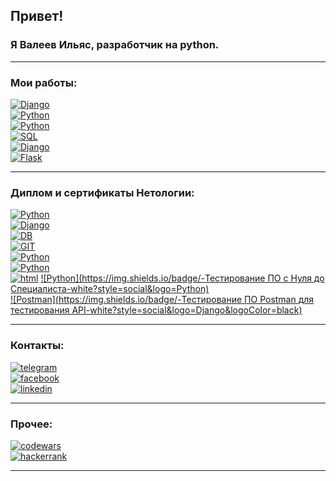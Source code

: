 ## Привет!  

### Я **Валеев Ильяс**, разработчик на python.  
---
### Мои работы:  
[![Django](https://img.shields.io/badge/-Дипломный_проект_"API_сервис_заказа_товаров_для_розничных_сетей"-white?style=social&logo=Django&logoColor=black)](https://github.com/heymaker279/python-final-diplom)  
[![Python](https://img.shields.io/badge/-Курсовой_проект_"Резервное_копирование_файлов_на_яндекс_диск"-white?style=social&logo=python)](https://github.com/heymaker279/Final_homework_of_course)  
[![Python](https://img.shields.io/badge/-Командный_курсовой_проект_"VK_Bot_Vkinder_на_python"-white?style=social&logo=python)](https://github.com/heymaker279/adpy-team-diplom-main_26_may_2022)  
[![SQL](https://img.shields.io/badge/-Домашние_работы_"Базы_данных_для_python_разработчиков"-white?style=social&logo=Postgresql)](https://github.com/heymaker279/heymaker279/blob/master/links/db.md)  
[![Django](https://img.shields.io/badge/-Домашние_работы_по_курсу_"django"-white?style=social&logo=Django&logoColor=black)](https://github.com/heymaker279/heymaker279/blob/master/links/django.md)  
[![Flask](https://img.shields.io/badge/-Домашние_работы_"flask,_asyncio,_aiohttp,_docker,_docker_compose,_celery"-white?style=social&logo=Flask&logoColor=black)](https://github.com/heymaker279/heymaker279/blob/master/links/web.md)

---
### Диплом и сертификаты Нетологии:

[![Python](https://img.shields.io/badge/-Диплом_о_профессиональной_переподготовке-white?style=social&logo=Python)](https://github.com/heymaker279/heymaker279/blob/master/certificates/Диплом%20Валеев%20Ильяс%20ПП%209786.pdf)  
[![Django](https://img.shields.io/badge/-Django:_создание_функциональных_веб_приложений-white?style=social&logo=Django&logoColor=black)](https://github.com/heymaker279/heymaker279/blob/master/certificates/Django.pdf)  
[![DB](https://img.shields.io/badge/-Базы_данных_для_Python_разработчиков-white?style=social&logo=Postgresql)](https://github.com/heymaker279/heymaker279/blob/master/certificates/Базы%20данных%20для%20Pyhon%20разработчиков.pdf)  
[![GIT](https://img.shields.io/badge/-Git:_система_контроля_версий-white?style=social&logo=GIT)](https://github.com/heymaker279/heymaker279/blob/master/certificates/GIT%20-%20система%20контроля%20версий.pdf)  
[![Python](https://img.shields.io/badge/-Профессиональная_работа_с_Python-white?style=social&logo=Python)](https://github.com/heymaker279/heymaker279/blob/master/certificates/Профессиональная%20работа%20с%20Python.pdf)  
[![Python](https://img.shields.io/badge/-Основы_языка_программирования_Python-white?style=social&logo=Python)](https://github.com/heymaker279/heymaker279/blob/master/certificates/основы%20языка%20программирования.pdf)  
[![html](https://img.shields.io/badge/-Основы_верстки_сайта-white?style=social&logo=HTML5)](https://github.com/heymaker279/heymaker279/blob/master/certificates/Основы%20верстки%20сайта.pdf)
[![Python](https://img.shields.io/badge/-Тестирование ПО с Нуля до Специалиста-white?style=social&logo=Python)](https://github.com/heymaker279/heymaker279/blob/master/certificates/Тестирование%20ПО%20C%20нуля%20до%20специалиста.pdf)  
[![Postman](https://img.shields.io/badge/-Тестирование ПО Postman для тестирования API-white?style=social&logo=Django&logoColor=black)](https://github.com/heymaker279/heymaker279/blob/master/certificates/Тестирование%20ПО%20Postman%20для%20тестирования%20API.pdf)  

---
### Контакты:

[![telegram](https://img.shields.io/badge/-Telegram-white?style=social&logo=telegram)](https://t.me/heymaker279)  
[![facebook](https://img.shields.io/badge/-Facebook-white?style=social&logo=facebook)](https://www.facebook.com/profile.php?id=100004753351439)  
[![linkedin](https://img.shields.io/badge/-linkedin-white?style=social&logo=linkedin&logoColor=blue)](https://www.linkedin.com/in/%D0%B8%D0%BB%D1%8C%D1%8F%D1%81-%D0%B2%D0%B0%D0%BB%D0%B5%D0%B5%D0%B2-8b893025a/)

---
### <h3>Прочее:</h3>
[![codewars](https://img.shields.io/badge/-codewars-white?style=social&logo=codewars&logoColor=red)](https://www.codewars.com/users/heymaker279)  
[![hackerrank](https://img.shields.io/badge/-hackerrank-white?style=social&logo=hackerrank&logoColor=darkgreen)](https://www.hackerrank.com/heymaker279)

---
